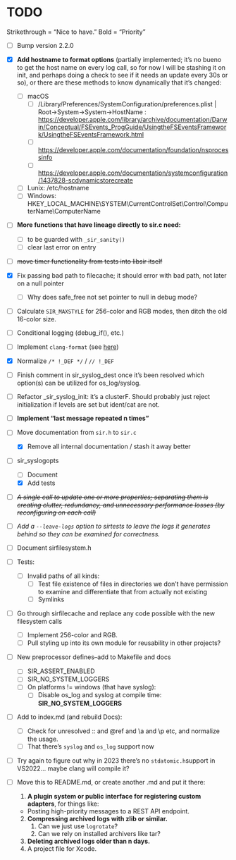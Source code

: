 # TODO

Strikethrough = “Nice to have.”
Bold = “Priority”

- [ ] Bump version 2.2.0

- [x] **Add hostname to format options** (partially implemented; it’s no bueno to get the host name on every log call, so for now I will be stashing it on init, and perhaps doing a check to see if it needs an update every 30s or so), or there are these methods to know dynamically that it’s changed:

  - [ ] macOS
    - [ ] /Library/Preferences/SystemConfiguration/preferences.plist | Root->System->System->HostName : https://developer.apple.com/library/archive/documentation/Darwin/Conceptual/FSEvents_ProgGuide/UsingtheFSEventsFramework/UsingtheFSEventsFramework.html 
    - [ ] https://developer.apple.com/documentation/foundation/nsprocessinfo
    - [ ] https://developer.apple.com/documentation/systemconfiguration/1437828-scdynamicstorecreate
  - [ ] Lunix: /etc/hostname
  - [ ] Windows: HKEY_LOCAL_MACHINE\SYSTEM\CurrentControlSet\Control\ComputerName\ComputerName
  
- [ ] **More functions that have lineage directly to sir.c need:**
  - [ ]  to be guarded with `_sir_sanity()`
  - [ ] clear last error on entry
  
- [ ] ~~move timer functionality from tests into libsir itself~~

- [x] Fix passing bad path to filecache; it should error with bad path, not later on a null pointer

  - [ ] Why does safe_free not set pointer to null in debug mode?
  
- [ ] Calculate `SIR_MAXSTYLE` for 256-color and RGB modes, then ditch the old 16-color size.

- [ ] Conditional logging (debug_if(), etc.)

- [ ] Implement `clang-format` (see [here](https://github.com/nullromo/doxygen-example/blob/main/.clang-format))

- [x] Normalize `/* !_DEF */` / `// !_DEF`

- [ ] Finish comment in sir_syslog_dest once it’s been resolved which option(s) can be utilized for os_log/syslog.

- [ ] Refactor _sir_syslog_init: it’s a clusterF. Should probably just reject initialization if levels are set but ident/cat are not.
  
- [ ] **Implement “last message repeated n times”**

- [ ] Move documentation from `sir.h` to `sir.c`
  - [x] Remove all internal documentation / stash it away better
  
- [ ] sir_syslogopts
  - [ ] Document
  - [x] Add tests
  
- [ ] ~~*A single call to update one or more properties;  separating them is creating clutter, redundancy, and unnecessary performance losses (by reconfiguring on each call)*~~

- [ ] *Add a `--leave-logs` option to sirtests to leave the logs it generates behind so they can be examined for correctness.*

- [ ] Document sirfilesystem.h

- [ ] Tests:
  - [ ] Invalid paths of all kinds:
    - [ ] Test file existence of files in directories we don’t have permission to examine and differentiate that from actually not existing
    - [ ] Symlinks
  
- [ ] Go through sirfilecache and replace any code possible with the new filesystem calls
  - [ ] Implement 256-color and RGB.
  - [ ] Pull styling up into its own module for reusability in other projects?
  
- [ ] New preprocessor defines–add to Makefile and docs
  - [ ] SIR_ASSERT_ENABLED
  - [ ] SIR_NO_SYSTEM_LOGGERS
  - [ ] On platforms != windows (that have syslog):
    - [ ] Disable os_log and syslog at compile time: **SIR_NO_SYSTEM_LOGGERS**

- [ ] Add to index.md (and rebuild Docs):
  - [ ] Check for unresolved :: and @ref and \a and \p etc, and normalize the usage.
  - [ ] That there’s `syslog` and `os_log` support now
  
- [ ] Try again to figure out why in 2023 there’s no `stdatomic.h`support in VS2022… maybe clang will compile it?

- [ ] Move this to README.md, or create another .md and put it there:

  1. **A plugin system or public interface for registering custom adapters**, for things like:
    - Posting high-priority messages to a REST API endpoint.
  2. **Compressing archived logs with zlib or similar.**
      1. Can we just use `logrotate`?
      2. Can we rely on installed archivers like tar?
  3. **Deleting archived logs older than n days.**
  4. A project file for Xcode.
